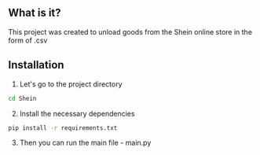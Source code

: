 ## What is it?

This project was created to unload goods from the Shein online store in the form of .csv

## Installation

1) Let's go to the project directory

```sh
cd Shein
```

2) Install the necessary dependencies

```sh
pip install -r requirements.txt
```

3) Then you can run the main file - main.py

